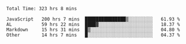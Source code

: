
<!--START_SECTION:waka-->

```text
Total Time: 323 hrs 8 mins

JavaScript   200 hrs 7 mins  ███████████████▒░░░░░░░░░   61.93 %
AL           59 hrs 22 mins  ████▓░░░░░░░░░░░░░░░░░░░░   18.37 %
Markdown     15 hrs 31 mins  █▒░░░░░░░░░░░░░░░░░░░░░░░   04.80 %
Other        14 hrs 7 mins   █░░░░░░░░░░░░░░░░░░░░░░░░   04.37 %
```

<!--END_SECTION:waka-->











